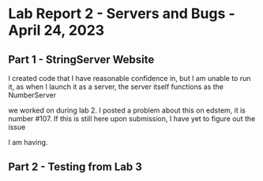Lab Report 2 - Servers and Bugs - April 24, 2023
================================================

Part 1 - StringServer Website
---

I created code that I have reasonable confidence in, but I am unable to run it, as when I launch it as a server,  the server itself functions as the NumberServer

we worked on during lab 2. I posted a problem about this on edstem, it is number #107. If this is still here upon submission, I have yet to figure out the issue

I am having.

Part 2 - Testing from Lab 3
---

